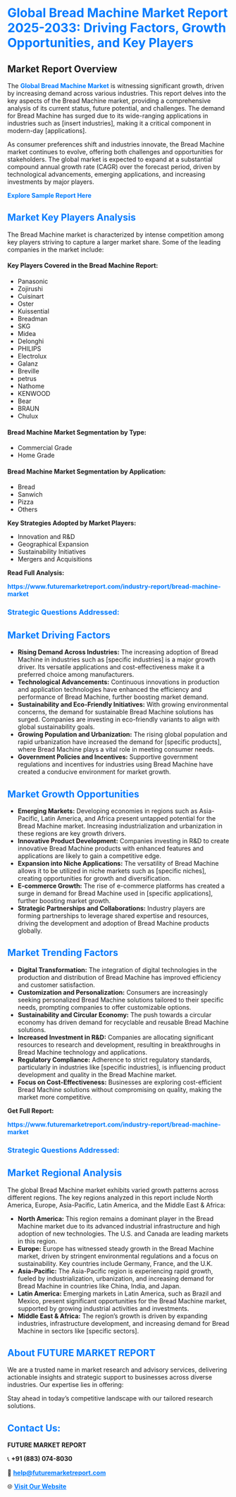<h1 style="color: #007BFF;">Global Bread Machine Market Report 2025-2033: Driving Factors, Growth Opportunities, and Key Players</h1>

<section id="overview">
<h2>Market Report Overview</h2>
<p>The <a href="https://www.futuremarketreport.com/industry-report/bread-machine-market" style="color: #007BFF; text-decoration: none;"><strong>Global Bread Machine Market</strong></a> is witnessing significant growth, driven by increasing demand across various industries. This report delves into the key aspects of the Bread Machine market, providing a comprehensive analysis of its current status, future potential, and challenges. The demand for Bread Machine has surged due to its wide-ranging applications in industries such as [insert industries], making it a critical component in modern-day [applications].</p>
<p>As consumer preferences shift and industries innovate, the Bread Machine market continues to evolve, offering both challenges and opportunities for stakeholders. The global market is expected to expand at a substantial compound annual growth rate (CAGR) over the forecast period, driven by technological advancements, emerging applications, and increasing investments by major players.</p>
</section>

<section id="overview">
<p><a href="https://www.futuremarketreport.com/request-sample/reportId=97721" style="color: #007BFF; text-decoration: none;"><strong>Explore Sample Report Here</strong></a></p>
</section>

<section id="key-players">
<h2 style="color: #007BFF;">Market Key Players Analysis</h2>
<p>The Bread Machine market is characterized by intense competition among key players striving to capture a larger market share. Some of the leading companies in the market include:</p>
<h4>Key Players Covered in the Bread Machine Report:</h4>
<ul><li>Panasonic</li><li>Zojirushi</li><li>Cuisinart</li><li>Oster</li><li>Kuissential</li><li>Breadman</li><li>SKG</li><li>Midea</li><li>Delonghi</li><li>PHILIPS</li><li>Electrolux</li><li>Galanz</li><li>Breville</li><li>petrus</li><li>Nathome</li><li>KENWOOD</li><li>Bear</li><li>BRAUN</li><li>Chulux</li></ul>
<h4>Bread Machine Market Segmentation by Type:</h4>
<ul><li>Commercial Grade</li><li>Home Grade</li></ul>

<h4>Bread Machine Market Segmentation by Application:</h4>
<ul><li>Bread</li><li>Sanwich</li><li>Pizza</li><li>Others</li></ul>
<p><strong>Key Strategies Adopted by Market Players:</strong></p>
<ul>
<li>Innovation and R&D</li>
<li>Geographical Expansion</li>
<li>Sustainability Initiatives</li>
<li>Mergers and Acquisitions</li>
</ul>
</section>

<section>
<p><strong>Read Full Analysis: </strong></p><a href="https://www.futuremarketreport.com/industry-report/bread-machine-market" style="color: #007BFF; text-decoration: none;"><strong>https://www.futuremarketreport.com/industry-report/bread-machine-market</strong></a>
<h3 style="color: #007BFF;">Strategic Questions Addressed:</h3>
</section>

<section id="driving-factors">
<h2 style="color: #007BFF;">Market Driving Factors</h2>
<ul>
<li><strong>Rising Demand Across Industries:</strong> The increasing adoption of Bread Machine in industries such as [specific industries] is a major growth driver. Its versatile applications and cost-effectiveness make it a preferred choice among manufacturers.</li>
<li><strong>Technological Advancements:</strong> Continuous innovations in production and application technologies have enhanced the efficiency and performance of Bread Machine, further boosting market demand.</li>
<li><strong>Sustainability and Eco-Friendly Initiatives:</strong> With growing environmental concerns, the demand for sustainable Bread Machine solutions has surged. Companies are investing in eco-friendly variants to align with global sustainability goals.</li>
<li><strong>Growing Population and Urbanization:</strong> The rising global population and rapid urbanization have increased the demand for [specific products], where Bread Machine plays a vital role in meeting consumer needs.</li>
<li><strong>Government Policies and Incentives:</strong> Supportive government regulations and incentives for industries using Bread Machine have created a conducive environment for market growth.</li>
</ul>
</section>

<section id="growth-opportunities">
<h2 style="color: #007BFF;">Market Growth Opportunities</h2>
<ul>
<li><strong>Emerging Markets:</strong> Developing economies in regions such as Asia-Pacific, Latin America, and Africa present untapped potential for the Bread Machine market. Increasing industrialization and urbanization in these regions are key growth drivers.</li>
<li><strong>Innovative Product Development:</strong> Companies investing in R&D to create innovative Bread Machine products with enhanced features and applications are likely to gain a competitive edge.</li>
<li><strong>Expansion into Niche Applications:</strong> The versatility of Bread Machine allows it to be utilized in niche markets such as [specific niches], creating opportunities for growth and diversification.</li>
<li><strong>E-commerce Growth:</strong> The rise of e-commerce platforms has created a surge in demand for Bread Machine used in [specific applications], further boosting market growth.</li>
<li><strong>Strategic Partnerships and Collaborations:</strong> Industry players are forming partnerships to leverage shared expertise and resources, driving the development and adoption of Bread Machine products globally.</li>
</ul>
</section>

<section id="trending-factors">
<h2 style="color: #007BFF;">Market Trending Factors</h2>
<ul>
<li><strong>Digital Transformation:</strong> The integration of digital technologies in the production and distribution of Bread Machine has improved efficiency and customer satisfaction.</li>
<li><strong>Customization and Personalization:</strong> Consumers are increasingly seeking personalized Bread Machine solutions tailored to their specific needs, prompting companies to offer customizable options.</li>
<li><strong>Sustainability and Circular Economy:</strong> The push towards a circular economy has driven demand for recyclable and reusable Bread Machine solutions.</li>
<li><strong>Increased Investment in R&D:</strong> Companies are allocating significant resources to research and development, resulting in breakthroughs in Bread Machine technology and applications.</li>
<li><strong>Regulatory Compliance:</strong> Adherence to strict regulatory standards, particularly in industries like [specific industries], is influencing product development and quality in the Bread Machine market.</li>
<li><strong>Focus on Cost-Effectiveness:</strong> Businesses are exploring cost-efficient Bread Machine solutions without compromising on quality, making the market more competitive.</li>
</ul>
</section>

<section>
<p><strong>Get Full Report: </strong></p><a href="https://www.futuremarketreport.com/industry-report/bread-machine-market" style="color: #007BFF; text-decoration: none;"><strong>https://www.futuremarketreport.com/industry-report/bread-machine-market</strong></a>
<h3 style="color: #007BFF;">Strategic Questions Addressed:</h3>
</section>


<section id="regional-analysis">
<h2 style="color: #007BFF;">Market Regional Analysis</h2>
<p>The global Bread Machine market exhibits varied growth patterns across different regions. The key regions analyzed in this report include North America, Europe, Asia-Pacific, Latin America, and the Middle East & Africa:</p>
<ul>
<li><strong>North America:</strong> This region remains a dominant player in the Bread Machine market due to its advanced industrial infrastructure and high adoption of new technologies. The U.S. and Canada are leading markets in this region.</li>
<li><strong>Europe:</strong> Europe has witnessed steady growth in the Bread Machine market, driven by stringent environmental regulations and a focus on sustainability. Key countries include Germany, France, and the U.K.</li>
<li><strong>Asia-Pacific:</strong> The Asia-Pacific region is experiencing rapid growth, fueled by industrialization, urbanization, and increasing demand for Bread Machine in countries like China, India, and Japan.</li>
<li><strong>Latin America:</strong> Emerging markets in Latin America, such as Brazil and Mexico, present significant opportunities for the Bread Machine market, supported by growing industrial activities and investments.</li>
<li><strong>Middle East & Africa:</strong> The region’s growth is driven by expanding industries, infrastructure development, and increasing demand for Bread Machine in sectors like [specific sectors].</li>
</ul>
</section>

<footer>
<h2 style="color: #007BFF;">About FUTURE MARKET REPORT</h2>
<p>We are a trusted name in market research and advisory services, delivering actionable insights and strategic support to businesses across diverse industries. Our expertise lies in offering:</p>

<p>Stay ahead in today’s competitive landscape with our tailored research solutions.</p>

<h2 style="color: #007BFF;">Contact Us:</h2>
<p><strong>FUTURE MARKET REPORT</strong></p>
<p>📞 <strong>+91 (883) 074-8030</strong></p>
<p>📧 <strong><a href="mailto:help@futuremarketreport.com" style="color: #007BFF;">help@futuremarketreport.com</a></strong></p>
<p>🌐 <strong><a href="https://www.futuremarketreport.com/" style="color: #007BFF;">Visit Our Website</a></strong></p>
</footer>